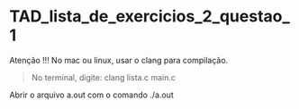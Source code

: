 # TAD_lista_de_exercicios_2_questao_1

Atenção !!!
No mac ou linux, usar o clang para compilação.

>   No terminal, digite: clang lista.c main.c

Abrir o arquivo a.out com o comando ./a.out
